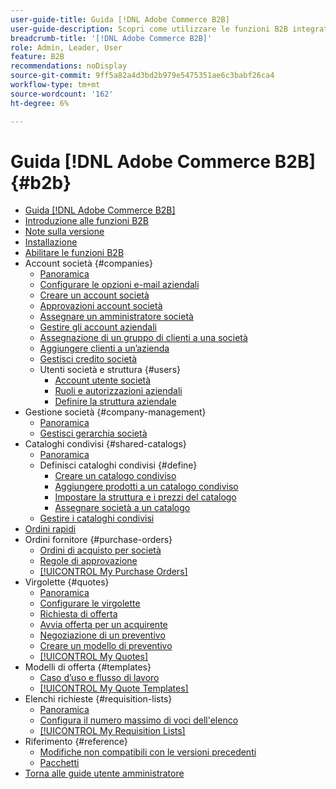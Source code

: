```yaml
---
user-guide-title: Guida [!DNL Adobe Commerce B2B]
user-guide-description: Scopri come utilizzare le funzioni B2B integrate disponibili per Adobe Commerce,
breadcrumb-title: '[!DNL Adobe Commerce B2B]'
role: Admin, Leader, User
feature: B2B
recommendations: noDisplay
source-git-commit: 9ff5a82a4d3bd2b979e5475351ae6c3babf26ca4
workflow-type: tm+mt
source-wordcount: '162'
ht-degree: 6%

---
```



# Guida [!DNL Adobe Commerce B2B] {#b2b}

+ [Guida [!DNL Adobe Commerce B2B]](guide-overview.md)
+ [Introduzione alle funzioni B2B](introduction.md)
+ [Note sulla versione](release-notes.md)
+ [Installazione](install.md)
+ [Abilitare le funzioni B2B](enable-basic-features.md)
+ Account società {#companies}
   + [Panoramica](account-companies.md)
   + [Configurare le opzioni e-mail aziendali](email-company-configuration.md)
   + [Creare un account società](account-company-create.md)
   + [Approvazioni account società](account-company-approve.md)
   + [Assegnare un amministratore società](account-company-admin.md)
   + [Gestire gli account aziendali](account-company-manage.md)
   + [Assegnazione di un gruppo di clienti a una società](account-company-customer-group.md)
   + [Aggiungere clienti a un’azienda](customer-assign-company.md)
   + [Gestisci credito società](credit-company.md)
   + Utenti società e struttura {#users}
      + [Account utente società](account-company-users.md)
      + [Ruoli e autorizzazioni aziendali](account-company-roles-permissions.md)
      + [Definire la struttura aziendale](account-company-structure.md)
+ Gestione società {#company-management}
   + [Panoramica](manage-companies.md)
   + [Gestisci gerarchia società](manage-company-hierarchy.md)
+ Cataloghi condivisi {#shared-catalogs}
   + [Panoramica](catalog-shared.md)
   + Definisci cataloghi condivisi {#define}
      + [Creare un catalogo condiviso](catalog-shared-create.md)
      + [Aggiungere prodotti a un catalogo condiviso](catalog-shared-product-add.md)
      + [Impostare la struttura e i prezzi del catalogo](catalog-shared-pricing-structure.md)
      + [Assegnare società a un catalogo](catalog-shared-assign-companies.md)
   + [Gestire i cataloghi condivisi](catalog-shared-manage.md)
+ [Ordini rapidi](quick-order.md)
+ Ordini fornitore {#purchase-orders}
   + [Ordini di acquisto per società](purchase-order-flow.md)
   + [Regole di approvazione](account-dashboard-approval-rules.md)
   + [[!UICONTROL My Purchase Orders]](account-dashboard-my-purchase-orders.md)
+ Virgolette {#quotes}
   + [Panoramica](quotes.md)
   + [Configurare le virgolette](configure-quotes.md)
   + [Richiesta di offerta](quote-request.md)
   + [Avvia offerta per un acquirente](sales-rep-initiates-quote.md)
   + [Negoziazione di un preventivo](quote-price-negotiation.md)
   + [Creare un modello di preventivo](quote-templates.md)
   + [[!UICONTROL My Quotes]](account-dashboard-my-quotes.md)
+ Modelli di offerta {#templates}
   + [Caso d’uso e flusso di lavoro](quote-templates-overview.md)
   + [[!UICONTROL My Quote Templates]](account-dashboard-my-quote-templates.md)
+ Elenchi richieste {#requisition-lists}
   + [Panoramica](requisition-lists.md)
   + [Configura il numero massimo di voci dell&#39;elenco](configure-requisition-lists.md)
   + [[!UICONTROL My Requisition Lists]](account-dashboard-requisition-lists-manage.md)
+ Riferimento {#reference}
   + [Modifiche non compatibili con le versioni precedenti](backward-incompatible-changes.md)
   + [Pacchetti](packages.md)
+ [Torna alle guide utente amministratore](https://experienceleague.adobe.com/it/docs/commerce-admin/user-guides/home)
